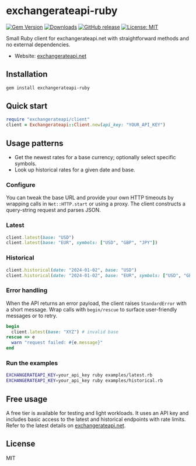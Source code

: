# exchangerateapi-ruby

[![Gem Version](https://img.shields.io/gem/v/exchangerateapi-ruby.svg)](https://rubygems.org/gems/exchangerateapi-ruby)
[![Downloads](https://img.shields.io/gem/dt/exchangerateapi-ruby.svg)](https://rubygems.org/gems/exchangerateapi-ruby)
[![GitHub release](https://img.shields.io/github/v/release/exchangerateapinet/exchangerateapi-ruby?display_name=tag&sort=semver)](https://github.com/exchangerateapinet/exchangerateapi-ruby/releases)
[![License: MIT](https://img.shields.io/badge/License-MIT-yellow.svg)](LICENSE)

Small Ruby client for exchangerateapi.net with straightforward methods and no external dependencies.

- Website: [exchangerateapi.net](https://exchangerateapi.net)

## Installation

```bash
gem install exchangerateapi-ruby
```

## Quick start

```ruby
require "exchangerateapi/client"
client = Exchangerateapi::Client.new(api_key: "YOUR_API_KEY")
```

## Usage patterns

- Get the newest rates for a base currency; optionally select specific symbols.
- Look up historical rates for a given date and base.

### Configure

You can tweak the base URL and provide your own HTTP timeouts by wrapping calls in `Net::HTTP.start` or using a proxy. The client constructs a query-string request and parses JSON.

### Latest

```ruby
client.latest(base: "USD")
client.latest(base: "EUR", symbols: ["USD", "GBP", "JPY"])
```

### Historical

```ruby
client.historical(date: "2024-01-02", base: "USD")
client.historical(date: "2024-01-02", base: "EUR", symbols: ["USD", "GBP", "JPY"])
```

### Error handling

When the API returns an error payload, the client raises `StandardError` with a short message. Wrap calls with `begin/rescue` to surface user-friendly messages or to retry.

```ruby
begin
  client.latest(base: "XYZ") # invalid base
rescue => e
  warn "request failed: #{e.message}"
end
```

### Run the examples

```bash
EXCHANGERATEAPI_KEY=your_api_key ruby examples/latest.rb
EXCHANGERATEAPI_KEY=your_api_key ruby examples/historical.rb
```

## Free usage

A free tier is available for testing and light workloads. It uses an API key and includes basic access to the latest and historical endpoints with rate limits. Refer to the latest details on [exchangerateapi.net](https://exchangerateapi.net).

## License

MIT
